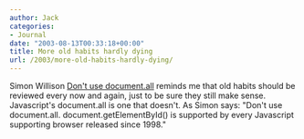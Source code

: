 ```yaml
---
author: Jack
categories:
- Journal
date: "2003-08-13T00:33:18+00:00"
title: More old habits hardly dying
url: /2003/more-old-habits-hardly-dying/
---
```


Simon Willison [Don't use document.all][1] reminds me that old habits should be reviewed every now and again, just to be sure they still make sense. Javascript's document.all is one that doesn't. As Simon says: "Don't use document.all. document.getElementById() is supported by every Javascript supporting browser released since 1998."

 [1]: http://simon.incutio.com/archive/2003/08/11/documentAll "Don't use document.all"